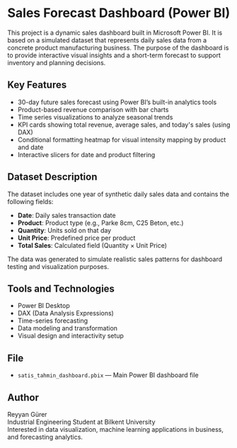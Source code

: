 # Sales Forecast Dashboard (Power BI)

This project is a dynamic sales dashboard built in Microsoft Power BI. It is based on a simulated dataset that represents daily sales data from a concrete product manufacturing business. The purpose of the dashboard is to provide interactive visual insights and a short-term forecast to support inventory and planning decisions.

## Key Features

- 30-day future sales forecast using Power BI’s built-in analytics tools
- Product-based revenue comparison with bar charts
- Time series visualizations to analyze seasonal trends
- KPI cards showing total revenue, average sales, and today's sales (using DAX)
- Conditional formatting heatmap for visual intensity mapping by product and date
- Interactive slicers for date and product filtering

## Dataset Description

The dataset includes one year of synthetic daily sales data and contains the following fields:

- **Date**: Daily sales transaction date
- **Product**: Product type (e.g., Parke 8cm, C25 Beton, etc.)
- **Quantity**: Units sold on that day
- **Unit Price**: Predefined price per product
- **Total Sales**: Calculated field (Quantity × Unit Price)

The data was generated to simulate realistic sales patterns for dashboard testing and visualization purposes.

## Tools and Technologies

- Power BI Desktop
- DAX (Data Analysis Expressions)
- Time-series forecasting
- Data modeling and transformation
- Visual design and interactivity setup

## File

- `satis_tahmin_dashboard.pbix` — Main Power BI dashboard file

## Author

Reyyan Gürer  
Industrial Engineering Student at Bilkent University  
Interested in data visualization, machine learning applications in business, and forecasting analytics.
